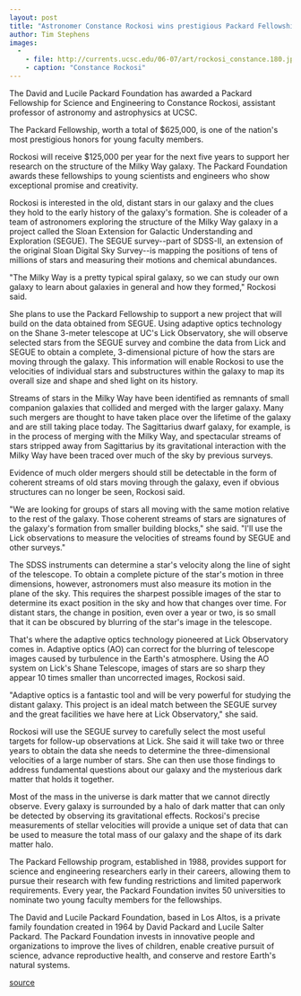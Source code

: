 ```yaml
---
layout: post
title: "Astronomer Constance Rockosi wins prestigious Packard Fellowship"
author: Tim Stephens
images:
  -
    - file: http://currents.ucsc.edu/06-07/art/rockosi_constance.180.jpg
    - caption: "Constance Rockosi"
---
```


The David and Lucile Packard Foundation has awarded a Packard Fellowship for Science and Engineering to Constance Rockosi, assistant professor of astronomy and astrophysics at UCSC.

The Packard Fellowship, worth a total of $625,000, is one of the nation's most prestigious honors for young faculty members.

Rockosi will receive $125,000 per year for the next five years to support her research on the structure of the Milky Way galaxy. The Packard Foundation awards these fellowships to young scientists and engineers who show exceptional promise and creativity.

Rockosi is interested in the old, distant stars in our galaxy and the clues they hold to the early history of the galaxy's formation. She is coleader of a team of astronomers exploring the structure of the Milky Way galaxy in a project called the Sloan Extension for Galactic Understanding and Exploration (SEGUE). The SEGUE survey--part of SDSS-II, an extension of the original Sloan Digital Sky Survey--is mapping the positions of tens of millions of stars and measuring their motions and chemical abundances.

"The Milky Way is a pretty typical spiral galaxy, so we can study our own galaxy to learn about galaxies in general and how they formed," Rockosi said.

She plans to use the Packard Fellowship to support a new project that will build on the data obtained from SEGUE. Using adaptive optics technology on the Shane 3-meter telescope at UC's Lick Observatory, she will observe selected stars from the SEGUE survey and combine the data from Lick and SEGUE to obtain a complete, 3-dimensional picture of how the stars are moving through the galaxy. This information will enable Rockosi to use the velocities of individual stars and substructures within the galaxy to map its overall size and shape and shed light on its history.

Streams of stars in the Milky Way have been identified as remnants of small companion galaxies that collided and merged with the larger galaxy. Many such mergers are thought to have taken place over the lifetime of the galaxy and are still taking place today. The Sagittarius dwarf galaxy, for example, is in the process of merging with the Milky Way, and spectacular streams of stars stripped away from Sagittarius by its gravitational interaction with the Milky Way have been traced over much of the sky by previous surveys.

Evidence of much older mergers should still be detectable in the form of coherent streams of old stars moving through the galaxy, even if obvious structures can no longer be seen, Rockosi said.

"We are looking for groups of stars all moving with the same motion relative to the rest of the galaxy. Those coherent streams of stars are signatures of the galaxy's formation from smaller building blocks," she said. "I'll use the Lick observations to measure the velocities of streams found by SEGUE and other surveys."

The SDSS instruments can determine a star's velocity along the line of sight of the telescope. To obtain a complete picture of the star's motion in three dimensions, however, astronomers must also measure its motion in the plane of the sky. This requires the sharpest possible images of the star to determine its exact position in the sky and how that changes over time. For distant stars, the change in position, even over a year or two, is so small that it can be obscured by blurring of the star's image in the telescope.

That's where the adaptive optics technology pioneered at Lick Observatory comes in. Adaptive optics (AO) can correct for the blurring of telescope images caused by turbulence in the Earth's atmosphere. Using the AO system on Lick's Shane Telescope, images of stars are so sharp they appear 10 times smaller than uncorrected images, Rockosi said.

"Adaptive optics is a fantastic tool and will be very powerful for studying the distant galaxy. This project is an ideal match between the SEGUE survey and the great facilities we have here at Lick Observatory," she said.

Rockosi will use the SEGUE survey to carefully select the most useful targets for follow-up observations at Lick. She said it will take two or three years to obtain the data she needs to determine the three-dimensional velocities of a large number of stars. She can then use those findings to address fundamental questions about our galaxy and the mysterious dark matter that holds it together.

Most of the mass in the universe is dark matter that we cannot directly observe. Every galaxy is surrounded by a halo of dark matter that can only be detected by observing its gravitational effects. Rockosi's precise measurements of stellar velocities will provide a unique set of data that can be used to measure the total mass of our galaxy and the shape of its dark matter halo.

The Packard Fellowship program, established in 1988, provides support for science and engineering researchers early in their careers, allowing them to pursue their research with few funding restrictions and limited paperwork requirements. Every year, the Packard Foundation invites 50 universities to nominate two young faculty members for the fellowships.

The David and Lucile Packard Foundation, based in Los Altos, is a private family foundation created in 1964 by David Packard and Lucile Salter Packard. The Packard Foundation invests in innovative people and organizations to improve the lives of children, enable creative pursuit of science, advance reproductive health, and conserve and restore Earth's natural systems.

  

[source](http://www1.ucsc.edu/currents/06-07/10-09/fellow.asp "Permalink to fellow")
